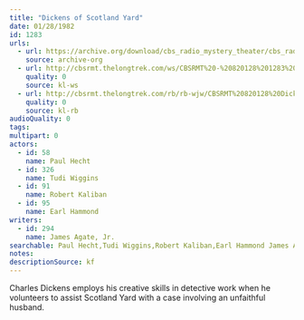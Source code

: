 ```yaml
---
title: "Dickens of Scotland Yard"
date: 01/28/1982
id: 1283
urls: 
  - url: https://archive.org/download/cbs_radio_mystery_theater/cbs_radio_mystery_theater-1251-1300.zip/cbs_radio_mystery_theater-1251-1300%2Fcbsrmt_1283_dickens_of_scotland_yard.mp3
    source: archive-org
  - url: http://cbsrmt.thelongtrek.com/ws/CBSRMT%20-%20820128%201283%20Dickens%20Of%20Scotland%20Yard_ws.mp3
    quality: 0
    source: kl-ws
  - url: http://cbsrmt.thelongtrek.com/rb/rb-wjw/CBSRMT%20820128%20Dickens%20of%20Scotland%20Yard_wjw.mp3
    quality: 0
    source: kl-rb
audioQuality: 0
tags: 
multipart: 0
actors:  
  - id: 58
    name: Paul Hecht  
  - id: 326
    name: Tudi Wiggins  
  - id: 91
    name: Robert Kaliban  
  - id: 95
    name: Earl Hammond
writers:  
  - id: 294
    name: James Agate, Jr.
searchable: Paul Hecht,Tudi Wiggins,Robert Kaliban,Earl Hammond James Agate, Jr.
notes: 
descriptionSource: kf
---
```

Charles Dickens employs his creative skills in detective work when he volunteers to assist Scotland Yard with a case involving an unfaithful husband.